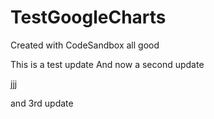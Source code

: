 # TestGoogleCharts
Created with CodeSandbox
all good

This is a test update
And now a second update

jjj


and 3rd update